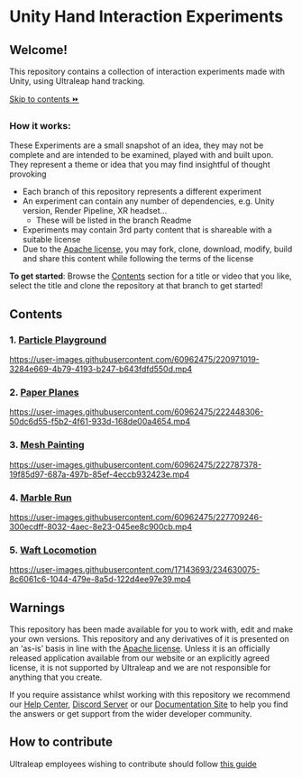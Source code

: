 <!--links-->
[apache]: http://www.apache.org/licenses/LICENSE-2.0 "Apache V2 License"
[contribute guide]: https://ultrahaptics.atlassian.net/wiki/spaces/~731335552/pages/3903455552/Unity+Hand+Interaction+Experiments+GitHub+Repo#Repo-%E2%80%98Rules%E2%80%99

<!--content-->
# Unity Hand Interaction Experiments

## Welcome!
This repository contains a collection of interaction experiments made with Unity, using Ultraleap hand tracking.

[Skip to contents :fast_forward:](https://github.com/ultraleap/Unity-Hand-Interaction-Experiments#contents)

### How it works:
These Experiments are a small snapshot of an idea, they may not be complete and are intended to be examined, played with and built upon. They represent a theme or idea that you may find insightful of thought provoking

* Each branch of this repository represents a different experiment
* An experiment can contain any number of dependencies, e.g. Unity version, Render Pipeline, XR headset...
  * These will be listed in the branch Readme
* Experiments may contain 3rd party content that is shareable with a suitable license
* Due to the [Apache license][apache], you may fork, clone, download, modify, build and share this content while following the terms of the license

**To get started**: Browse the [Contents](https://github.com/ultraleap/Unity-Hand-Interaction-Experiments#contents) section for a title or video that you like, select the title and clone the repository at that branch to get started!

## Contents
### 1. [Particle Playground](https://github.com/ultraleap/Unity-Hand-Interaction-Experiments/tree/Toys/Particle_Playground)
https://user-images.githubusercontent.com/60962475/220971019-3284e669-4b79-4193-b247-b643fdfd550d.mp4


### 2. [Paper Planes](https://github.com/ultraleap/Unity-Hand-Interaction-Experiments/tree/Toys/Paper_Planes)
https://user-images.githubusercontent.com/60962475/222448306-50dc6d55-f5b2-4f61-933d-168de00a4654.mp4

### 3. [Mesh Painting](https://github.com/ultraleap/Unity-Hand-Interaction-Experiments/tree/Mesh_Painter)
https://user-images.githubusercontent.com/60962475/222787378-19f85d97-687a-497b-85ef-4eccb932423e.mp4

### 4. [Marble Run](https://github.com/ultraleap/Unity-Hand-Interaction-Experiments/tree/Toys/Marble_Run)
https://user-images.githubusercontent.com/60962475/227709246-300ecdff-8032-4aec-8e23-045ee8c900cb.mp4

### 5. [Waft Locomotion](https://github.com/ultraleap/Unity-Hand-Interaction-Experiments/tree/WaftLocomotion)
https://user-images.githubusercontent.com/17143693/234630075-8c6061c6-1044-479e-8a5d-122d4ee97e39.mp4

## Warnings
This repository has been made available for you to work with, edit and make your own versions.
This repository and any derivatives of it is presented on an ‘as-is’ basis in line with the [Apache
license][apache]. Unless it is an officially released application available from our website or an explicitly
agreed license, it is not supported by Ultraleap and we are not responsible for anything that you
create.

If you require assistance whilst working with this repository we recommend our [Help Center](https://support.leapmotion.com/hc/en-us), [Discord Server](https://discord.gg/3VCndThqxS) or our [Documentation Site](https://docs.ultraleap.com/unity-api/) to help you find the answers or get support from the wider developer community.

## How to contribute
Ultraleap employees wishing to contribute should follow [this guide][contribute guide]
